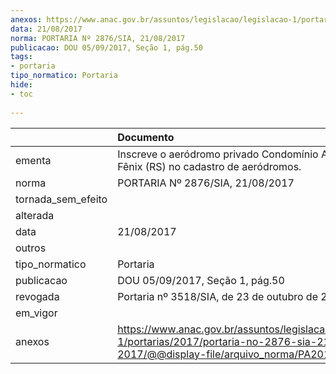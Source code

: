 ```yaml
---
anexos: https://www.anac.gov.br/assuntos/legislacao/legislacao-1/portarias/2017/portaria-no-2876-sia-21-08-2017/@@display-file/arquivo_norma/PA2017-2876.pdf
data: 21/08/2017
norma: PORTARIA Nº 2876/SIA, 21/08/2017
publicacao: DOU 05/09/2017, Seção 1, pág.50
tags:
- portaria
tipo_normatico: Portaria
hide: 
- toc 
 
---
```


|                    | Documento                                                                                                                                            |
|:-------------------|:-----------------------------------------------------------------------------------------------------------------------------------------------------|
| ementa             | Inscreve o aeródromo privado Condomínio Aeronáutico Fênix (RS) no cadastro de aeródromos.                                                            |
| norma              | PORTARIA Nº 2876/SIA, 21/08/2017                                                                                                                     |
| tornada_sem_efeito |                                                                                                                                                      |
| alterada           |                                                                                                                                                      |
| data               | 21/08/2017                                                                                                                                           |
| outros             |                                                                                                                                                      |
| tipo_normatico     | Portaria                                                                                                                                             |
| publicacao         | DOU 05/09/2017, Seção 1, pág.50                                                                                                                      |
| revogada           | Portaria nº 3518/SIA, de 23 de outubro de 2017.                                                                                                      |
| em_vigor           |                                                                                                                                                      |
| anexos             | https://www.anac.gov.br/assuntos/legislacao/legislacao-1/portarias/2017/portaria-no-2876-sia-21-08-2017/@@display-file/arquivo_norma/PA2017-2876.pdf |